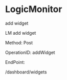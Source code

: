 #     LogicMonitor


add widget

LM add widget

Method: Post

OperationID: addWidget

EndPoint:

/dashboard/widgets
